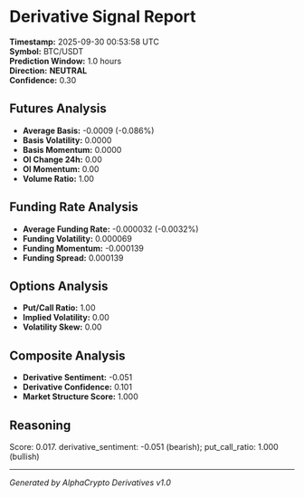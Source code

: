 # Derivative Signal Report

**Timestamp:** 2025-09-30 00:53:58 UTC  
**Symbol:** BTC/USDT  
**Prediction Window:** 1.0 hours  
**Direction:** **NEUTRAL**  
**Confidence:** 0.30

## Futures Analysis
- **Average Basis:** -0.0009 (-0.086%)
- **Basis Volatility:** 0.0000
- **Basis Momentum:** 0.0000
- **OI Change 24h:** 0.00
- **OI Momentum:** 0.00
- **Volume Ratio:** 1.00

## Funding Rate Analysis
- **Average Funding Rate:** -0.000032 (-0.0032%)
- **Funding Volatility:** 0.000069
- **Funding Momentum:** -0.000139
- **Funding Spread:** 0.000139

## Options Analysis
- **Put/Call Ratio:** 1.00
- **Implied Volatility:** 0.00
- **Volatility Skew:** 0.00

## Composite Analysis
- **Derivative Sentiment:** -0.051
- **Derivative Confidence:** 0.101
- **Market Structure Score:** 1.000

## Reasoning
Score: 0.017. derivative_sentiment: -0.051 (bearish); put_call_ratio: 1.000 (bullish)

---
*Generated by AlphaCrypto Derivatives v1.0*
